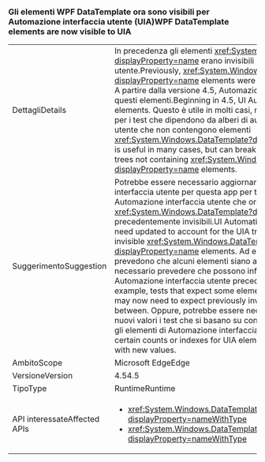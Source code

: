 ### <a name="wpf-datatemplate-elements-are-now-visible-to-uia"></a><span data-ttu-id="13762-101">Gli elementi WPF DataTemplate ora sono visibili per Automazione interfaccia utente (UIA)</span><span class="sxs-lookup"><span data-stu-id="13762-101">WPF DataTemplate elements are now visible to UIA</span></span>

|   |   |
|---|---|
|<span data-ttu-id="13762-102">Dettagli</span><span class="sxs-lookup"><span data-stu-id="13762-102">Details</span></span>|<span data-ttu-id="13762-103">In precedenza gli elementi <xref:System.Windows.DataTemplate?displayProperty=name> erano invisibili per Automazione interfaccia utente.</span><span class="sxs-lookup"><span data-stu-id="13762-103">Previously, <xref:System.Windows.DataTemplate?displayProperty=name> elements were invisible to UI Automation.</span></span> <span data-ttu-id="13762-104">A partire dalla versione 4.5, Automazione interfaccia utente rileva questi elementi.</span><span class="sxs-lookup"><span data-stu-id="13762-104">Beginning in 4.5, UI Automation will detect these elements.</span></span> <span data-ttu-id="13762-105">Questo è utile in molti casi, ma può causare problemi per i test che dipendono da alberi di automazione interfaccia utente che non contengono elementi <xref:System.Windows.DataTemplate?displayProperty=name>.</span><span class="sxs-lookup"><span data-stu-id="13762-105">This is useful in many cases, but can break tests that depend on UIA trees not containing <xref:System.Windows.DataTemplate?displayProperty=name> elements.</span></span>|
|<span data-ttu-id="13762-106">Suggerimento</span><span class="sxs-lookup"><span data-stu-id="13762-106">Suggestion</span></span>|<span data-ttu-id="13762-107">Potrebbe essere necessario aggiornare i test di Automazione interfaccia utente per questa app per tenere conto dell'albero di Automazione interfaccia utente che ora include elementi <xref:System.Windows.DataTemplate?displayProperty=name> precedentemente invisibili.</span><span class="sxs-lookup"><span data-stu-id="13762-107">UI Automation tests for this app may need updated to account for the UIA tree now including previously invisible <xref:System.Windows.DataTemplate?displayProperty=name> elements.</span></span> <span data-ttu-id="13762-108">Ad esempio, nei test che prevedono che alcuni elementi siano adiacenti può essere ora necessario prevedere che possono infrapporsi elementi di Automazione interfaccia utente precedentemente invisibili.</span><span class="sxs-lookup"><span data-stu-id="13762-108">For example, tests that expect some elements to be next to each other may now need to expect previously invisible UIA elements in between.</span></span> <span data-ttu-id="13762-109">Oppure, potrebbe essere necessario aggiornare con nuovi valori i test che si basano su conteggi o indici specifici per gli elementi di Automazione interfaccia utente.</span><span class="sxs-lookup"><span data-stu-id="13762-109">Or tests that rely on certain counts or indexes for UIA elements may need updated with new values.</span></span>|
|<span data-ttu-id="13762-110">Ambito</span><span class="sxs-lookup"><span data-stu-id="13762-110">Scope</span></span>|<span data-ttu-id="13762-111">Microsoft Edge</span><span class="sxs-lookup"><span data-stu-id="13762-111">Edge</span></span>|
|<span data-ttu-id="13762-112">Versione</span><span class="sxs-lookup"><span data-stu-id="13762-112">Version</span></span>|<span data-ttu-id="13762-113">4.5</span><span class="sxs-lookup"><span data-stu-id="13762-113">4.5</span></span>|
|<span data-ttu-id="13762-114">Tipo</span><span class="sxs-lookup"><span data-stu-id="13762-114">Type</span></span>|<span data-ttu-id="13762-115">Runtime</span><span class="sxs-lookup"><span data-stu-id="13762-115">Runtime</span></span>|
|<span data-ttu-id="13762-116">API interessate</span><span class="sxs-lookup"><span data-stu-id="13762-116">Affected APIs</span></span>|<ul><li><xref:System.Windows.DataTemplate.%23ctor?displayProperty=nameWithType></li><li><xref:System.Windows.DataTemplate.%23ctor(System.Object)?displayProperty=nameWithType></li></ul>|

